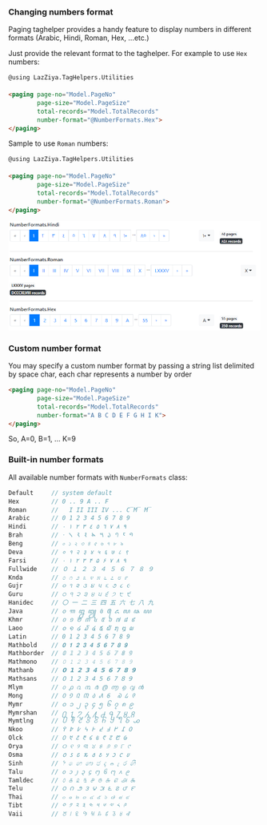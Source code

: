 ### Changing numbers format
Paging taghelper provides a handy feature to display numbers in different formats (Arabic, Hindi, Roman, Hex, ...etc.)

Just provide the relevant format to the taghelper. For example to use `Hex` numbers:
````html
@using LazZiya.TagHelpers.Utilities

<paging page-no="Model.PageNo"
        page-size="Model.PageSize"
        total-records="Model.TotalRecords"
        number-format="@NumberFormats.Hex">
</paging>
````

Sample to use `Roman` numbers:
````html
@using LazZiya.TagHelpers.Utilities

<paging page-no="Model.PageNo"
        page-size="Model.PageSize"
        total-records="Model.TotalRecords"
        number-format="@NumberFormats.Roman">
</paging>
````

![PagingTagHelper - number formats](https://github.com/LazZiya/Docs/raw/master/images/LazZiya.TagHelpers/paging-tag-helper-number-formats.PNG)

### Custom number format
You may specify a custom number format by passing a string list delimited by space char, each char represents a number by order
````html
<paging page-no="Model.PageNo"
        page-size="Model.PageSize"
        total-records="Model.TotalRecords"
        number-format="A B C D E F G H I K">
</paging>
````
So, A=0, B=1, ... K=9

### Built-in number formats
All available number formats with `NumberFormats` class:
````cs
Default     // system default
Hex         // 0 .. 9 A .. F
Roman       //   I II III IV ... C̅M̅ M̅
Arabic      // 0 1 2 3 4 5 6 7 8 9
Hindi       // ٩ ٨ ٧ ٦ ٥ ٤ ٣ ٢ ١ ٠
Brah        // 𑁦 𑁧 𑁨 𑁩 𑁪 𑁫 𑁬 𑁭 𑁮 𑁯
Beng        // ০ ১ ২ ৩ ৪ ৫ ৬ ৭ ৮ ৯
Deva        // ० १ २ ३ ४ ५ ६ ७ ८ ९
Farsi       // ۰ ۱ ۲ ۳ ۴ ۵ ۶ ۷ ۸ ۹
Fullwide    // ０ １ ２ ３ ４ ５ ６ ７ ８ ９
Knda        // ೦ ೧ ೨ ೩ ೪ ೫ ೬ ೭ ೮ ೯
Gujr        // ૦ ૧ ૨ ૩ ૪ ૫ ૬ ૭ ૮ ૯
Guru        // ੦ ੧ ੨ ੩ ੪ ੫ ੬ ੭ ੮ ੯
Hanidec     // 〇 一 二 三 四 五 六 七 八 九
Java        // ꧐ ꧑ ꧒ ꧓ ꧔ ꧕ ꧖ ꧗ ꧘ ꧙
Khmr        // ០ ១ ២ ៣ ៤ ៥ ៦ ៧ ៨ ៩
Laoo        // ໐ ໑ ໒ ໓ ໔ ໕ ໖ ໗ ໘ ໙
Latin       // 0 1 2 3 4 5 6 7 8 9
Mathbold    // 𝟎 𝟏 𝟐 𝟑 𝟒 𝟓 𝟔 𝟕 𝟖 𝟗
Mathborder  // 𝟘 𝟙 𝟚 𝟛 𝟜 𝟝 𝟞 𝟟 𝟠 𝟡
Mathmono    // 𝟶 𝟷 𝟸 𝟹 𝟺 𝟻 𝟼 𝟽 𝟾 𝟿
Mathanb     // 𝟬 𝟭 𝟮 𝟯 𝟰 𝟱 𝟲 𝟳 𝟴 𝟵
Mathsans    // 𝟢 𝟣 𝟤 𝟥 𝟦 𝟧 𝟨 𝟩 𝟪 𝟫
Mlym        // ൦ ൧ ൨ ൩ ൪ ൫ ൬ ൭ ൮ ൯
Mong        // ᠐ ᠑ ᠒ ᠓ ᠔ ᠕ ᠖  ᠗ ᠘ ᠙
Mymr        // ၀ ၁ ၂ ၃ ၄ ၅ ၆ ၇ ၈ ၉
Mymrshan    // ႐ ႑ ႒ ႓ ႔ ႕ ႖ ႗ ႘ ႙
Mymtlng     // ꧰ ꧱ ꧲ ꧳ ꧴ ꧵ ꧶ ꧷ ꧸ ꧹
Nkoo        // ߀ ߁ ߂ ߃ ߄ ߅ ߆ ߇ ߈ ߉
Olck        // ᱐ ᱑ ᱒ ᱓ ᱔ ᱕ ᱖ ᱗ ᱘ ᱙
Orya        // ୦ ୧ ୨ ୩ ୪ ୫ ୬ ୭ ୮ ୯
Osma        // 𐒠 𐒡 𐒢 𐒣 𐒤 𐒥 𐒦 𐒧 𐒨 𐒩
Sinh        // ෦ ෧ ෨ ෩ ෪ ෫ ෬ ෭ ෮ ෯
Talu        // ᧐ ᧑ ᧒ ᧓ ᧔ ᧕ ᧖ ᧗ ᧘ ᧙
Tamldec     // ௦ ௧ ௨ ௩ ௪ ௫ ௬ ௭ ௮ ௯
Telu        // ౦ ౧ ౨ ౩ ౪ ౫ ౬ ౭ ౮ ౯
Thai        // ๐ ๑ ๒ ๓ ๔ ๕ ๖ ๗ ๘ ๙
Tibt        // ༠ ༡ ༢ ༣ ༤ ༥ ༦ ༧ ༨ ༩
Vaii        // ꘠ ꘡ ꘢ ꘣ ꘤ ꘥ ꘦ ꘧ ꘨ ꘩
````